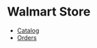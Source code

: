 # Walmart Store
<nav class="bg-white shadow rounded w-48">
  <ul class="py-2">
    <li class="px-4 py-2 hover:bg-gray-100"><a href="#" class="block hover:text-blue-500 font-medium">Catalog</a></li>
    <li class="px-4 py-2 hover:bg-gray-100"><a href="#" class="block hover:text-blue-500 font-medium">Orders</a></li>

  </ul>
</nav>
